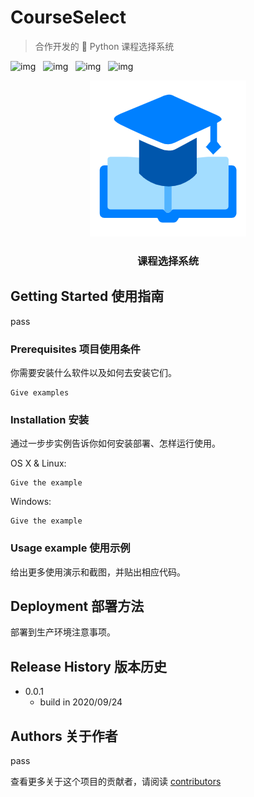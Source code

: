 # CourseSelect

>   合作开发的 :snake: Python 课程选择系统 

![img](https://img.shields.io/badge/contributors-3-brightgreen.svg)&nbsp;&nbsp;&nbsp;![img](https://img.shields.io/badge/Language-Python-orange.svg)&nbsp;&nbsp;&nbsp;![img](https://img.shields.io/badge/build-2020/09/24-blueviolet.svg)&nbsp;&nbsp;&nbsp;![img](https://img.shields.io/badge/Version-0.0.1-blue.svg)


<p align="center"><img src="./img/course.png"></img></p>
<h3 align='center'>课程选择系统</h3>



## Getting Started 使用指南

pass

### Prerequisites 项目使用条件

你需要安装什么软件以及如何去安装它们。

```
Give examples
```

### Installation 安装

通过一步步实例告诉你如何安装部署、怎样运行使用。

OS X & Linux:

```
Give the example
```

Windows:

```
Give the example
```

### Usage example 使用示例

给出更多使用演示和截图，并贴出相应代码。

## Deployment 部署方法

部署到生产环境注意事项。

## Release History 版本历史

-   0.0.1
    -   build in 2020/09/24

## Authors 关于作者

pass

查看更多关于这个项目的贡献者，请阅读 [contributors](https://gist.github.com/wangyan/6e8021667fe7f2082d153bed2d764618#)





